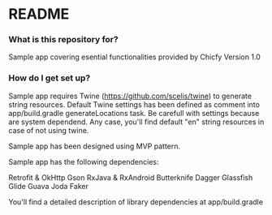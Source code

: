 # README #

### What is this repository for? ###

Sample app covering esential functionalities provided by Chicfy
Version 1.0

### How do I get set up? ###

Sample app requires Twine (https://github.com/scelis/twine) to generate string resources. Default Twine settings has been defined as comment into app/build.gradle generateLocations task.
Be carefull with settings because are system dependend. Any case, you'll find default "en" string resources in case of not using twine.

Sample app has been designed using MVP pattern.

Sample app has the following dependencies:

Retrofit & OkHttp
Gson
RxJava & RxAndroid
Butterknife
Dagger
Glassfish
Glide
Guava
Joda
Faker

You'll find a detailed description of library dependencies at app/build.gradle
   